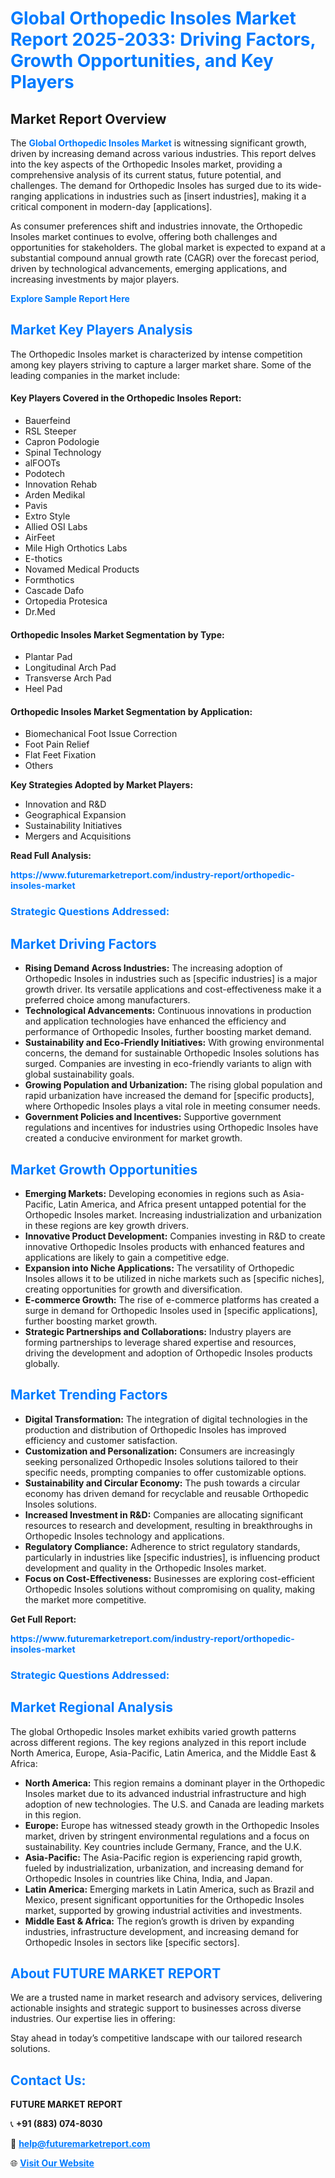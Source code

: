 <h1 style="color: #007BFF;">Global Orthopedic Insoles Market Report 2025-2033: Driving Factors, Growth Opportunities, and Key Players</h1>

<section id="overview">
<h2>Market Report Overview</h2>
<p>The <a href="https://www.futuremarketreport.com/industry-report/orthopedic-insoles-market" style="color: #007BFF; text-decoration: none;"><strong>Global Orthopedic Insoles Market</strong></a> is witnessing significant growth, driven by increasing demand across various industries. This report delves into the key aspects of the Orthopedic Insoles market, providing a comprehensive analysis of its current status, future potential, and challenges. The demand for Orthopedic Insoles has surged due to its wide-ranging applications in industries such as [insert industries], making it a critical component in modern-day [applications].</p>
<p>As consumer preferences shift and industries innovate, the Orthopedic Insoles market continues to evolve, offering both challenges and opportunities for stakeholders. The global market is expected to expand at a substantial compound annual growth rate (CAGR) over the forecast period, driven by technological advancements, emerging applications, and increasing investments by major players.</p>
</section>

<section id="overview">
<p><a href="https://www.futuremarketreport.com/request-sample/reportId=56572" style="color: #007BFF; text-decoration: none;"><strong>Explore Sample Report Here</strong></a></p>
</section>

<section id="key-players">
<h2 style="color: #007BFF;">Market Key Players Analysis</h2>
<p>The Orthopedic Insoles market is characterized by intense competition among key players striving to capture a larger market share. Some of the leading companies in the market include:</p>
<h4>Key Players Covered in the Orthopedic Insoles Report:</h4>
<ul><li>Bauerfeind</li><li>RSL Steeper</li><li>Capron Podologie</li><li>Spinal Technology</li><li>alFOOTs</li><li>Podotech</li><li>Innovation Rehab</li><li>Arden Medikal</li><li>Pavis</li><li>Extro Style</li><li>Allied OSI Labs</li><li>AirFeet</li><li>Mile High Orthotics Labs</li><li>E-thotics</li><li>Novamed Medical Products</li><li>Formthotics</li><li>Cascade Dafo</li><li>Ortopedia Protesica</li><li>Dr.Med</li></ul>
<h4>Orthopedic Insoles Market Segmentation by Type:</h4>
<ul><li>Plantar Pad</li><li>Longitudinal Arch Pad</li><li>Transverse Arch Pad</li><li>Heel Pad</li></ul>

<h4>Orthopedic Insoles Market Segmentation by Application:</h4>
<ul><li>Biomechanical Foot Issue Correction</li><li>Foot Pain Relief</li><li>Flat Feet Fixation</li><li>Others</li></ul>
<p><strong>Key Strategies Adopted by Market Players:</strong></p>
<ul>
<li>Innovation and R&D</li>
<li>Geographical Expansion</li>
<li>Sustainability Initiatives</li>
<li>Mergers and Acquisitions</li>
</ul>
</section>

<section>
<p><strong>Read Full Analysis: </strong></p><a href="https://www.futuremarketreport.com/industry-report/orthopedic-insoles-market" style="color: #007BFF; text-decoration: none;"><strong>https://www.futuremarketreport.com/industry-report/orthopedic-insoles-market</strong></a>
<h3 style="color: #007BFF;">Strategic Questions Addressed:</h3>
</section>

<section id="driving-factors">
<h2 style="color: #007BFF;">Market Driving Factors</h2>
<ul>
<li><strong>Rising Demand Across Industries:</strong> The increasing adoption of Orthopedic Insoles in industries such as [specific industries] is a major growth driver. Its versatile applications and cost-effectiveness make it a preferred choice among manufacturers.</li>
<li><strong>Technological Advancements:</strong> Continuous innovations in production and application technologies have enhanced the efficiency and performance of Orthopedic Insoles, further boosting market demand.</li>
<li><strong>Sustainability and Eco-Friendly Initiatives:</strong> With growing environmental concerns, the demand for sustainable Orthopedic Insoles solutions has surged. Companies are investing in eco-friendly variants to align with global sustainability goals.</li>
<li><strong>Growing Population and Urbanization:</strong> The rising global population and rapid urbanization have increased the demand for [specific products], where Orthopedic Insoles plays a vital role in meeting consumer needs.</li>
<li><strong>Government Policies and Incentives:</strong> Supportive government regulations and incentives for industries using Orthopedic Insoles have created a conducive environment for market growth.</li>
</ul>
</section>

<section id="growth-opportunities">
<h2 style="color: #007BFF;">Market Growth Opportunities</h2>
<ul>
<li><strong>Emerging Markets:</strong> Developing economies in regions such as Asia-Pacific, Latin America, and Africa present untapped potential for the Orthopedic Insoles market. Increasing industrialization and urbanization in these regions are key growth drivers.</li>
<li><strong>Innovative Product Development:</strong> Companies investing in R&D to create innovative Orthopedic Insoles products with enhanced features and applications are likely to gain a competitive edge.</li>
<li><strong>Expansion into Niche Applications:</strong> The versatility of Orthopedic Insoles allows it to be utilized in niche markets such as [specific niches], creating opportunities for growth and diversification.</li>
<li><strong>E-commerce Growth:</strong> The rise of e-commerce platforms has created a surge in demand for Orthopedic Insoles used in [specific applications], further boosting market growth.</li>
<li><strong>Strategic Partnerships and Collaborations:</strong> Industry players are forming partnerships to leverage shared expertise and resources, driving the development and adoption of Orthopedic Insoles products globally.</li>
</ul>
</section>

<section id="trending-factors">
<h2 style="color: #007BFF;">Market Trending Factors</h2>
<ul>
<li><strong>Digital Transformation:</strong> The integration of digital technologies in the production and distribution of Orthopedic Insoles has improved efficiency and customer satisfaction.</li>
<li><strong>Customization and Personalization:</strong> Consumers are increasingly seeking personalized Orthopedic Insoles solutions tailored to their specific needs, prompting companies to offer customizable options.</li>
<li><strong>Sustainability and Circular Economy:</strong> The push towards a circular economy has driven demand for recyclable and reusable Orthopedic Insoles solutions.</li>
<li><strong>Increased Investment in R&D:</strong> Companies are allocating significant resources to research and development, resulting in breakthroughs in Orthopedic Insoles technology and applications.</li>
<li><strong>Regulatory Compliance:</strong> Adherence to strict regulatory standards, particularly in industries like [specific industries], is influencing product development and quality in the Orthopedic Insoles market.</li>
<li><strong>Focus on Cost-Effectiveness:</strong> Businesses are exploring cost-efficient Orthopedic Insoles solutions without compromising on quality, making the market more competitive.</li>
</ul>
</section>

<section>
<p><strong>Get Full Report: </strong></p><a href="https://www.futuremarketreport.com/industry-report/orthopedic-insoles-market" style="color: #007BFF; text-decoration: none;"><strong>https://www.futuremarketreport.com/industry-report/orthopedic-insoles-market</strong></a>
<h3 style="color: #007BFF;">Strategic Questions Addressed:</h3>
</section>


<section id="regional-analysis">
<h2 style="color: #007BFF;">Market Regional Analysis</h2>
<p>The global Orthopedic Insoles market exhibits varied growth patterns across different regions. The key regions analyzed in this report include North America, Europe, Asia-Pacific, Latin America, and the Middle East & Africa:</p>
<ul>
<li><strong>North America:</strong> This region remains a dominant player in the Orthopedic Insoles market due to its advanced industrial infrastructure and high adoption of new technologies. The U.S. and Canada are leading markets in this region.</li>
<li><strong>Europe:</strong> Europe has witnessed steady growth in the Orthopedic Insoles market, driven by stringent environmental regulations and a focus on sustainability. Key countries include Germany, France, and the U.K.</li>
<li><strong>Asia-Pacific:</strong> The Asia-Pacific region is experiencing rapid growth, fueled by industrialization, urbanization, and increasing demand for Orthopedic Insoles in countries like China, India, and Japan.</li>
<li><strong>Latin America:</strong> Emerging markets in Latin America, such as Brazil and Mexico, present significant opportunities for the Orthopedic Insoles market, supported by growing industrial activities and investments.</li>
<li><strong>Middle East & Africa:</strong> The region’s growth is driven by expanding industries, infrastructure development, and increasing demand for Orthopedic Insoles in sectors like [specific sectors].</li>
</ul>
</section>

<footer>
<h2 style="color: #007BFF;">About FUTURE MARKET REPORT</h2>
<p>We are a trusted name in market research and advisory services, delivering actionable insights and strategic support to businesses across diverse industries. Our expertise lies in offering:</p>

<p>Stay ahead in today’s competitive landscape with our tailored research solutions.</p>

<h2 style="color: #007BFF;">Contact Us:</h2>
<p><strong>FUTURE MARKET REPORT</strong></p>
<p>📞 <strong>+91 (883) 074-8030</strong></p>
<p>📧 <strong><a href="mailto:help@futuremarketreport.com" style="color: #007BFF;">help@futuremarketreport.com</a></strong></p>
<p>🌐 <strong><a href="https://www.futuremarketreport.com/" style="color: #007BFF;">Visit Our Website</a></strong></p>
</footer>